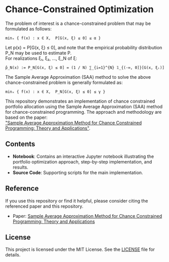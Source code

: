 # Chance-Constrained Optimization


The problem of interest is a chance-constrained problem that may be formulated as follows:

    minₓ { f(x) : x ∈ X,  P[G(x, ξ) ≤ 0] ≤ α }

Let p(x) = P[G(x, ξ) ≤ 0], and note that the empirical probability distribution P_N may be used to estimate P.  
For realizations ξ₁, ξ₂, ..., ξ_N of ξ:

    p̂_N(x) := P_N[G(x, ξ) ≤ 0] = (1 / N) ∑_{i=1}^{N} 𝟙_{(-∞, 0]}[G(x, ξᵢ)]

The Sample Average Approximation (SAA) method to solve the above chance-constrained problem is generally formulated as:

    minₓ { f(x) : x ∈ X,  P_N[G(x, ξ) ≤ 0] ≤ γ }


This repository demonstrates an implementation of chance constrained portfolio allocation using the Sample Average Approximation (SAA) method for chance-constrained programming. The approach and methodology are based on the paper:  
["Sample Average Approximation Method for Chance Constrained Programming: Theory and Applications"](https://link.springer.com/article/10.1007/s10957-009-9523-6).

## Contents

- **Notebook**: Contains an interactive Jupyter notebook illustrating the portfolio optimization approach, step-by-step implementation, and results.
- **Source Code**: Supporting scripts for the main implementation.

## Reference

If you use this repository or find it helpful, please consider citing the referenced paper and this repository.

- Paper: [Sample Average Approximation Method for Chance Constrained Programming: Theory and Applications](https://link.springer.com/article/10.1007/s10957-009-9523-6)

## License

This project is licensed under the MIT License. See the [LICENSE](LICENSE) file for details.
